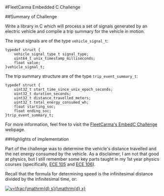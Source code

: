 #FleetCarma Embedded C Challenge

##Summary of Challenge

Write a library in C which will process a set of signals generated by an electric vehicle and compile a trip summary for the vehicle in motion.

The input signals are of the type `vehicle_signal_t`:

```
typedef struct {
    vehicle_signal_type_t signal_type;
    uint64_t unix_timestamp_milliseconds;
    float value;
}vehicle_signal_t;
```

The trip summary structure are of the type `trip_event_summary_t`:

```
typedef struct {
    uint32_t start_time_since_unix_epoch_seconds;
    uint32_t duration_seconds;
    uint32_t distance_travelled_meters;
    uint32_t total_energy_consumed_wh;
    float starting_soc;
    float ending_soc;
}trip_event_summary_t;
```

For more information, feel free to visit the [FleetCarma's EmbedC Challenge](https://github.com/FleetCarma/embedC-Challenge) webpage.

##Highlights of Implementation

Part of the challenge was to determine the vehicle's distance travelled and the net energy consumed by the vehicle. As a disclaimer, I am not that good at physics, but I still remember some key parts taught in my 1st year physics courses (specifically, [ECE 105](https://uwflow.com/course/ece105) and [ECE 106](https://uwflow.com/course/ece106)).

Recall that the formula for determining speed is the infinitesimal distance divided by the infinitesimal time, or:

<a href="https://www.codecogs.com/eqnedit.php?latex=v=\frac{\mathrm{d}&space;s}{\mathrm{d}&space;x}" target="_blank"><img src="https://latex.codecogs.com/gif.latex?v=\frac{\mathrm{d}&space;s}{\mathrm{d}&space;x}" title="v=\frac{\mathrm{d} s}{\mathrm{d} x}" /></a>